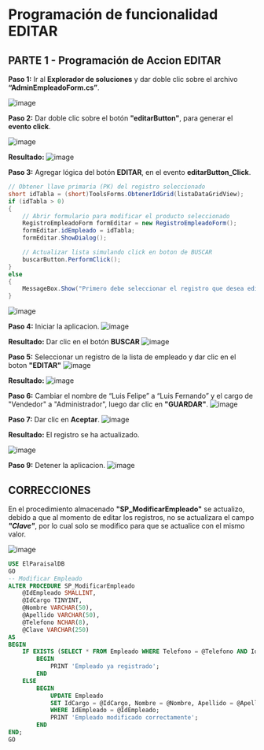 # Programación de funcionalidad EDITAR

## PARTE 1 - Programación de Accion EDITAR
**Paso 1:** Ir al **Explorador de soluciones** y dar doble clic sobre el archivo **“AdminEmpleadoForm.cs”**. 

![image](https://github.com/user-attachments/assets/2a555a96-267d-481c-856a-91c636083c0c)

**Paso 2:** Dar doble clic sobre el botón **"editarButton"**, para generar el **evento click**. 

![image](https://github.com/user-attachments/assets/a142cd27-2438-4586-9f42-12d206901b37)

**Resultado:**
![image](https://github.com/user-attachments/assets/7cd35332-c620-4091-b50f-2e21b45a3c7a)

**Paso 3:** Agregar lógica del botón **EDITAR**, en el evento **editarButton_Click**.
```csharp
// Obtener llave primaria (PK) del registro seleccionado
short idTabla = (short)ToolsForms.ObtenerIdGrid(listaDataGridView);
if (idTabla > 0)
{
    // Abrir formulario para modificar el producto seleccionado
    RegistroEmpleadoForm formEditar = new RegistroEmpleadoForm();
    formEditar.idEmpleado = idTabla;
    formEditar.ShowDialog();

    // Actualizar lista simulando click en boton de BUSCAR
    buscarButton.PerformClick();
}
else
{
    MessageBox.Show("Primero debe seleccionar el registro que desea editar", "Info", MessageBoxButtons.OK, MessageBoxIcon.Information);
}
```
![image](https://github.com/user-attachments/assets/38f38c83-84f6-498f-9d75-31cf4c9ccbca)

**Paso 4:** Iniciar la aplicacion.
![image](https://github.com/user-attachments/assets/c44bad4d-30e8-452e-bc00-594b96ab4a43)

**Resultado:** Dar clic en el botón **BUSCAR** 
![image](https://github.com/user-attachments/assets/39746863-9010-496e-a215-52e37a82a5aa)

**Paso 5:** Seleccionar un registro de la lista de empleado y dar clic en el boton **"EDITAR"**
![image](https://github.com/user-attachments/assets/5a98216d-c0bb-430f-addc-5a311b93bc66)

**Resultado:**
![image](https://github.com/user-attachments/assets/ce6d3c70-ebec-4029-bcd2-50e800a8424f)

**Paso 6:** Cambiar el nombre de “Luis Felipe” a “Luis Fernando” y el cargo de "Vendedor" a "Administrador", luego dar clic en **"GUARDAR"**.
![image](https://github.com/user-attachments/assets/f082792b-81df-44e6-bca4-a757e6f8b77e)

**Paso 7:** Dar clic en **Aceptar**.
![image](https://github.com/user-attachments/assets/845e2b34-845e-4849-a98e-5c75e331e304)

**Resultado:** El registro se ha actualizado.

![image](https://github.com/user-attachments/assets/3bcd2b2f-0bad-4f82-a513-39c2f33424ad)

**Paso 9:** Detener la aplicacion.
![image](https://github.com/user-attachments/assets/56e319f1-4420-4a3d-9c4f-e72252c891c3)


## CORRECCIONES
En el procedimiento almacenado **"SP_ModificarEmpleado"** se actualizo, debido a que al momento de editar los registros, no se actualizara el campo ***"Clave"***, por lo cual solo se modifico para que se actualice con el mismo valor.

![image](https://github.com/user-attachments/assets/15f55e0b-6f1a-4169-aff8-bc728a2add00)

```sql
USE ElParaisalDB
GO
-- Modificar Empleado
ALTER PROCEDURE SP_ModificarEmpleado
    @IdEmpleado SMALLINT,
    @IdCargo TINYINT,
    @Nombre VARCHAR(50),
    @Apellido VARCHAR(50),
    @Telefono NCHAR(8),
    @Clave VARCHAR(250)
AS
BEGIN
    IF EXISTS (SELECT * FROM Empleado WHERE Telefono = @Telefono AND IdEmpleado != @IdEmpleado)
		BEGIN
			PRINT 'Empleado ya registrado';
		END
    ELSE
		BEGIN
			UPDATE Empleado
			SET IdCargo = @IdCargo, Nombre = @Nombre, Apellido = @Apellido, Telefono = @Telefono, Clave = Clave
			WHERE IdEmpleado = @IdEmpleado;
			PRINT 'Empleado modificado correctamente';
		END
END;
GO
```
